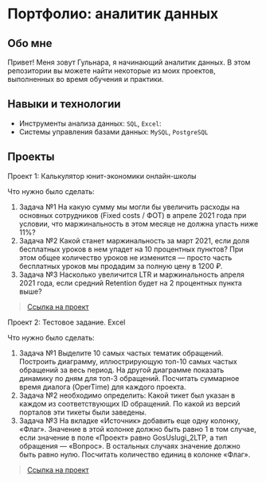# Портфолио: аналитик данных

## Обо мне 

Привет! Меня зовут Гульнара, я начинающий аналитик данных. 
В этом репозитории вы можете найти некоторые из моих проектов, выполненных во время обучения и практики.
<br>

## Навыки и технологии
- Инструменты анализа данных: ``SQL``, ``Excel``: 
- Системы управления базами данных: ``MySQL``, ``PostgreSQL``

## Проекты
<p> Проект 1: Калькулятор юнит-экономики онлайн-школы</p>
<p>Что нужно было сделать:<p>
<ol>
  <li>Задача №1 На какую сумму мы могли бы увеличить расходы на основных сотрудников (Fixed costs / ФОТ) в апреле 2021 года при условии, что маржинальность в этом месяце не должна упасть ниже 11%?</li>
  <li>Задача №2 Какой станет маржинальность за март 2021, если доля бесплатных уроков в нем упадет на 10 процентных пунктов? При этом общее количество уроков не изменится — просто часть бесплатных уроков мы продадим за полную цену в 1200 ₽.</li>
  <li>Задача №3 Насколько увеличится LTR и маржинальность апреля 2021 года, если средний Retention будет на 2 процентных пункта выше?</li>
</ol>


> <a href="https://github.com/GulnaraSab/fi.git">Ссылка на проект</a>


 <p> Проект 2: Тестовое задание. Excel</p>
<p>Что нужно было сделать:<p>
<ol>
  <li>Задача №1 Выделите 10 самых частых тематик обращений.
Построить диаграмму, иллюстрирующую топ-10 самых частых обращений за весь период.
На другой диаграмме показать динамику по дням для топ-3 обращений.
Посчитать суммарное время диалога (OperTime) для каждого проекта.</li>
  <li>Задача №2 необходимо определить:
Какой тикет был указан в каждом из соответствующих ID обращений.
По какой из версий порталов эти тикеты были заведены.</li>
  <li>Задача №3 На вкладке «Источник» добавить еще одну колонку, «Флаг». Значение в этой колонке должно быть равно 1 в том случае, если значение в поле «Проект» равно GosUslugi_2LTP, а тип обращения — «Вопрос». В остальных случаях значение должно быть равно нулю. Посчитать количество единиц в колонке «Флаг».</li>
</ol>

> <a href="https://github.com/GulnaraSab/fi.git">Ссылка на проект</a>
